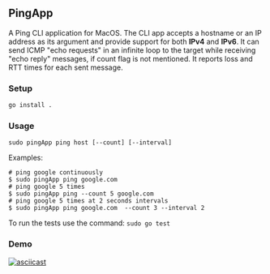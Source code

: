 ## PingApp

A Ping CLI application for MacOS. The CLI app accepts a hostname or an IP address as its argument and provide support for  both <b>IPv4</b> and <b> IPv6</b>. It can send ICMP "echo requests" in an infinite loop to the target while receiving "echo reply" messages, if count flag is not mentioned. It reports loss and RTT times for each sent message.

### Setup

```bash
go install .

```
### Usage

```
sudo pingApp ping host [--count] [--interval] 
```
Examples:

```
# ping google continuously
$ sudo pingApp ping google.com
# ping google 5 times
$ sudo pingApp ping --count 5 google.com
# ping google 5 times at 2 seconds intervals
$ sudo pingApp ping google.com  --count 3 --interval 2
```



To run the tests use the command:
`sudo go test `

### Demo
[![asciicast](https://asciinema.org/a/6VT6StWYtUisZ7KbrLr7QMI1i.svg)](https://asciinema.org/a/6VT6StWYtUisZ7KbrLr7QMI1i)
